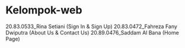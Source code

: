 # Kelompok-web
20.83.0533_Rina Setiani (Sign In & Sign Up)
20.83.0472_Fahreza Fany Dwiputra (About Us & Contact Us)
20.89.0476_Saddam Al Bana (Home Page)
